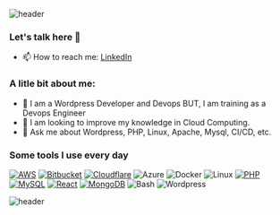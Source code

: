 ![header](https://capsule-render.vercel.app/api?type=waving&color=gradient&text=Hello%20There!&height=100&section=header&fontColor=fff)

### Let's talk here 💬
- 📫 How to reach me: [LinkedIn](https://www.linkedin.com/in/pedro-puerta-b3b9aa51/)
  
### A litle bit about me:
- 🌱 I am a Wordpress Developer and Devops BUT, I am training as a Devops Engineer
- 🔭 I am looking to improve my knowledge in Cloud Computing.
- 💬 Ask me about Wordpress, PHP, Linux, Apache, Mysql, CI/CD, etc.

### Some tools I use every day

[![AWS](https://img.shields.io/badge/AWS-%23FF9900.svg?logo=amazon-web-services&logoColor=white)](#)
[![Bitbucket](https://img.shields.io/badge/Bitbucket-0052CC?logo=bitbucket&logoColor=fff)](#)
[![Cloudflare](https://img.shields.io/badge/Cloudflare-F38020?logo=Cloudflare&logoColor=white)](#)
![Azure](https://img.shields.io/badge/-Azure-0089D6?style=flat-square&logo=microsoft-azure&logoColor=white)
![Docker](https://img.shields.io/badge/-Docker-2496ED?style=flat-square&logo=docker&logoColor=white)
![Linux](https://img.shields.io/badge/-Linux-FCC624?style=flat-square&logo=linux&logoColor=white)
[![PHP](https://img.shields.io/badge/php-%23777BB4.svg?&logo=php&logoColor=white)](#)
[![MySQL](https://img.shields.io/badge/MySQL-4479A1?logo=mysql&logoColor=fff)](#)
[![React](https://img.shields.io/badge/React-%2320232a.svg?logo=react&logoColor=%2361DAFB)](#)
[![MongoDB](https://img.shields.io/badge/MongoDB-%234ea94b.svg?logo=mongodb&logoColor=white)](#)
![Bash](https://img.shields.io/badge/-Bash-4EAA25?style=flat-square&logo=gnu-bash&logoColor=white)
![Wordpress](https://img.shields.io/badge/-Node.js-339933?style=flat-square&logo=node.js&logoColor=white)

![header](https://capsule-render.vercel.app/api?type=waving&color=fff&height=100&section=footer)
